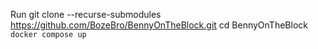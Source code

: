 Run git clone --recurse-submodules https://github.com/BozeBro/BennyOnTheBlock.git
cd BennyOnTheBlock
`docker compose up`